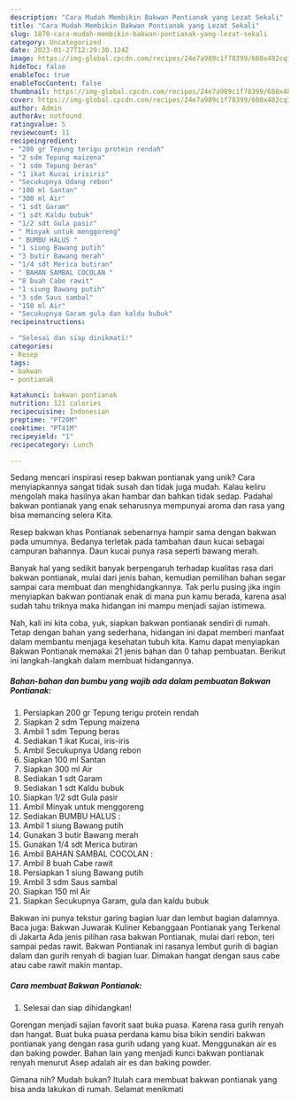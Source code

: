 ```yaml
---
description: "Cara Mudah Membikin Bakwan Pontianak yang Lezat Sekali"
title: "Cara Mudah Membikin Bakwan Pontianak yang Lezat Sekali"
slug: 1870-cara-mudah-membikin-bakwan-pontianak-yang-lezat-sekali
category: Uncategorized
date: 2023-01-27T12:29:30.124Z
image: https://img-global.cpcdn.com/recipes/24e7a989c1f78399/680x482cq70/bakwan-pontianak-foto-resep-utama.jpg
hideToc: false
enableToc: true
enableTocContent: false
thumbnail: https://img-global.cpcdn.com/recipes/24e7a989c1f78399/680x482cq70/bakwan-pontianak-foto-resep-utama.jpg
cover: https://img-global.cpcdn.com/recipes/24e7a989c1f78399/680x482cq70/bakwan-pontianak-foto-resep-utama.jpg
author: Admin
authorAv: notfound
ratingvalue: 5
reviewcount: 11
recipeingredient:
- "200 gr Tepung terigu protein rendah"
- "2 sdm Tepung maizena"
- "1 sdm Tepung beras"
- "1 ikat Kucai irisiris"
- "Secukupnya Udang rebon"
- "100 ml Santan"
- "300 ml Air"
- "1 sdt Garam"
- "1 sdt Kaldu bubuk"
- "1/2 sdt Gula pasir"
- " Minyak untuk menggoreng"
- " BUMBU HALUS "
- "1 siung Bawang putih"
- "3 butir Bawang merah"
- "1/4 sdt Merica butiran"
- " BAHAN SAMBAL COCOLAN "
- "8 buah Cabe rawit"
- "1 siung Bawang putih"
- "3 sdm Saus sambal"
- "150 ml Air"
- "Secukupnya Garam gula dan kaldu bubuk"
recipeinstructions:

- "Selesai dan siap dinikmati!"
categories:
- Resep
tags:
- bakwan
- pontianak

katakunci: bakwan pontianak 
nutrition: 121 calories
recipecuisine: Indonesian
preptime: "PT20M"
cooktime: "PT41M"
recipeyield: "1"
recipecategory: Lunch

---
```





Sedang mencari inspirasi resep bakwan pontianak yang unik? Cara menyiapkannya sangat tidak susah dan tidak juga mudah. Kalau keliru mengolah maka hasilnya akan hambar dan bahkan tidak sedap. Padahal bakwan pontianak yang enak seharusnya mempunyai aroma dan rasa yang bisa memancing selera Kita.





Resep bakwan khas Pontianak sebenarnya hampir sama dengan bakwan pada umumnya. Bedanya terletak pada tambahan daun kucai sebagai campuran bahannya. Daun kucai punya rasa seperti bawang merah.

Banyak hal yang sedikit banyak berpengaruh terhadap kualitas rasa dari bakwan pontianak, mulai dari jenis bahan, kemudian pemilihan bahan segar sampai cara membuat dan menghidangkannya. Tak perlu pusing jika ingin menyiapkan bakwan pontianak enak di mana pun kamu berada, karena asal sudah tahu triknya maka hidangan ini mampu menjadi sajian istimewa.






Nah, kali ini kita coba, yuk, siapkan bakwan pontianak sendiri di rumah. Tetap dengan bahan yang sederhana, hidangan ini dapat memberi manfaat dalam membantu menjaga kesehatan tubuh kita. Kamu dapat menyiapkan Bakwan Pontianak memakai 21 jenis bahan dan 0 tahap pembuatan. Berikut ini langkah-langkah dalam membuat hidangannya.

<!--inarticleads1-->

##### Bahan-bahan dan bumbu yang wajib ada dalam pembuatan Bakwan Pontianak:

1. Persiapkan 200 gr Tepung terigu protein rendah
1. Siapkan 2 sdm Tepung maizena
1. Ambil 1 sdm Tepung beras
1. Sediakan 1 ikat Kucai, iris-iris
1. Ambil Secukupnya Udang rebon
1. Siapkan 100 ml Santan
1. Siapkan 300 ml Air
1. Sediakan 1 sdt Garam
1. Sediakan 1 sdt Kaldu bubuk
1. Siapkan 1/2 sdt Gula pasir
1. Ambil  Minyak untuk menggoreng
1. Sediakan  BUMBU HALUS :
1. Ambil 1 siung Bawang putih
1. Gunakan 3 butir Bawang merah
1. Gunakan 1/4 sdt Merica butiran
1. Ambil  BAHAN SAMBAL COCOLAN :
1. Ambil 8 buah Cabe rawit
1. Persiapkan 1 siung Bawang putih
1. Ambil 3 sdm Saus sambal
1. Siapkan 150 ml Air
1. Siapkan Secukupnya Garam, gula dan kaldu bubuk


Bakwan ini punya tekstur garing bagian luar dan lembut bagian dalamnya. Baca juga: Bakwan Juwarak Kuliner Kebanggaan Pontianak yang Terkenal di Jakarta Ada jenis pilihan rasa bakwan Pontianak, mulai dari rebon, teri sampai pedas rawit. Bakwan Pontianak ini rasanya lembut gurih di bagian dalam dan gurih renyah di bagian luar. Dimakan hangat dengan saus cabe atau cabe rawit makin mantap. 

<!--inarticleads2-->

##### Cara membuat Bakwan Pontianak:


1. Selesai dan siap dihidangkan!

Gorengan menjadi sajian favorit saat buka puasa. Karena rasa gurih renyah dan hangat. Buat buka puasa perdana kamu bisa bikin sendiri bakwan pontianak yang dengan rasa gurih udang yang kuat. Menggunakan air es dan baking powder. Bahan lain yang menjadi kunci bakwan pontianak renyah menurut Asep adalah air es dan baking powder. 

Gimana nih? Mudah bukan? Itulah cara membuat bakwan pontianak yang bisa anda lakukan di rumah. Selamat menikmati
